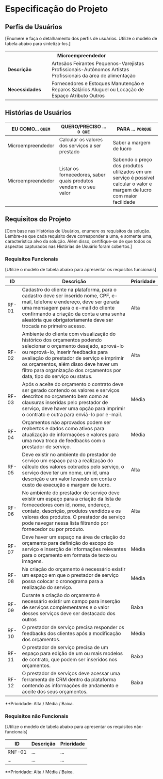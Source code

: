 # Especificação do Projeto

## Perfis de Usuários

[Enumere e faça o detalhamento dos perfis de usuários. Utilize o modelo de tabela abaixo para sintetizá-los.]

<table>
<tbody>
<tr align=center>
<th colspan="2">Microempreendedor </th>
</tr>
<tr>
<td width="150px"><b>Descrição</b></td>
<td width="600px">Artesãos 
Feirantes 
Pequenos-Varejistas 
Profissionais-Autônomos 
Artistas 
Profissionais da área de alimentação  </td>
</tr>
<tr>
<td><b>Necessidades</b></td>
<td>Fornecedores e Estoques 
Manutenção e Reparos 
Salários  
Aluguel ou Locação de Espaço 
Atributo  
Outros  </td>
</tr>
</tbody>
</table>


## Histórias de Usuários

|EU COMO... `QUEM`   | QUERO/PRECISO ... `O QUE` |PARA ... `PORQUE`                 |
|--------------------|---------------------------|----------------------------------|
| Microempreendedor | Calcular os valores dos serviços a ser prestado | Saber a margem de lucro |
| Microempreendedor | Listar os fornecedores, saber quais produtos vendem e o seu valor | Sabendo o preço dos produtos utilizados em um serviço é possível calcular o valor e margem de lucro com maior facilidade |

## Requisitos do Projeto

[Com base nas Histórias de Usuários, enumere os requisitos da solução. Lembre-se que cada requisito deve corresponder a uma, e somente uma, característica alvo da solução. Além disso, certifique-se de que todos os aspectos capturados nas Histórias de Usuário foram cobertos.]

### Requisitos Funcionais

[Utilize o modelo de tabela abaixo para apresentar os requisitos funcionais]

|ID    | Descrição                                                                  | Prioridade |
|-------|-------------------------------------------------------------------------------|----|
| RF-01 |  Cadastro do cliente na plataforma, para o cadastro deve ser inserido nome, CPF, e-mail, telefone e endereço, deve ser gerada uma mensagem para o e-mail do cliente confirmando a criação da conta e uma senha aleatória que obrigatoriamente deve ser trocada no primeiro acesso.  | Alta  | 
| RF-02 |  Ambiente do cliente com visualização do histórico dos orçamentos podendo selecionar o orçamento desejado, aprová-lo ou reprová-lo, inserir feedbacks para avaliação do prestador de serviço e imprimir os orçamentos, além disso deve haver um filtro para organização dos orçamentos por data, tipo do serviço ou status.  | Alta  |
| RF-03 |  Após o aceite do orçamento o contrato deve ser gerado contendo os valores e serviços descritos no orçamento bem como as clausuras inseridas pelo prestador de serviço, deve haver uma opção para imprimir o contrato e outra para enviá-lo por e-mail. | Média |
| RF-04 |  Orçamentos não aprovados podem ser reabertos e dados como ativos para atualização de informações e valores para uma nova troca de feedbacks com o prestador de serviço. | Média |
| RF-05 |  Deve existir no ambiente do prestador de serviço um espaço para a realização do cálculo dos valores cobrados pelo serviço, o serviço deve ter um nome, um id, uma descrição e um valor levando em conta o custo de execução e margem de lucro. | Alta  |
| RF-06 |  No ambiente do prestador de serviço deve existir um espaço para a criação da lista de fornecedores com id, nome, endereço, contato, descrição, produtos vendidos e os valores dos produtos. O prestador de serviço pode navegar nessa lista filtrando por fornecedor ou por produto. | Alta  |
| RF-07 |  Deve haver um espaço na área de criação do orçamento para definição do escopo do serviço e inserção de informações relevantes para o orçamento em formata de texto ou imagens. | Média |
| RF-08 |  Na criação do orçamento é necessário existir um espaço em que o prestador de serviço possa colocar o cronograma para a realização do serviço. | Média |
| RF-09 |  Durante a criação do orçamento é necessário existir um campo para inserção de serviços complementares e o valor desses serviços deve ser destacado dos outros | Baixa |
| RF-10 |  O prestador de serviço precisa responder os feedbacks dos clientes após a modificação dos orçamentos. | Média |
| RF-11 |  O prestador de serviço precisa de um espaço para edição de um ou mais modelos de contrato, que podem ser inseridos nos orçamentos. | Baixa |
| RF-12 |  O prestador de serviços deve acessar uma ferramenta de CRM dentro da plataforma contendo as informações de andamento e aceite dos seus orçamentos. | Baixa |

**Prioridade: Alta / Média / Baixa. 

### Requisitos não Funcionais

[Utilize o modelo de tabela abaixo para apresentar os requisitos não-funcionais]

|ID      | Descrição               |Prioridade |
|--------|-------------------------|----|
| RNF-01 |  ...                    | ...   | 
| ...    |  ...                    | ...   | 

**Prioridade: Alta / Média / Baixa. 

